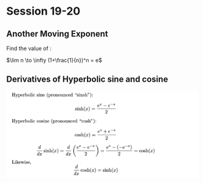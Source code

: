 # Session 19-20

## Another Moving Exponent

Find the value of :

$\lim n \to \infty (1+\frac{1}{n})^n = e$ 

## Derivatives of Hyperbolic sine and cosine

<img src="image-20220721052403864.png" alt="image-20220721052403864" style="zoom:80%;" />

